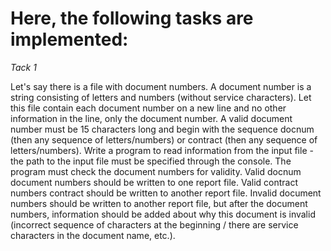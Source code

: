 # Here, the following tasks are implemented:

*Tack 1*

Let's say there is a file with document numbers.
A document number is a string consisting of letters and numbers (without service characters).
Let this file contain each document number on a new line and no other information in the line, only the document number.
A valid document number must be 15 characters long and begin with the sequence docnum (then any sequence of letters/numbers) or contract (then any sequence of letters/numbers).
Write a program to read information from the input file - the path to the input file must be specified through the console.
The program must check the document numbers for validity.
Valid docnum document numbers should be written to one report file.
Valid contract numbers contract should be written to another report file.
Invalid document numbers should be written to another report file, but after the document numbers, 
information should be added about why this document is invalid (incorrect sequence of characters at the beginning / there are service characters in the document name, etc.).
